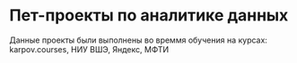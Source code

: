 # Пет-проекты по аналитике данных
Данные проекты были выполнены во времмя обучения на курсах: karpov.courses, НИУ ВШЭ, Яндекс, МФТИ




